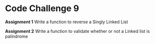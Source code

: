 # Code Challenge 9

**Assignment 1**
Write a function to reverse a Singly Linked List

**Assignment 2**
Write a function to validate whether or not a Linked list is palindrome
